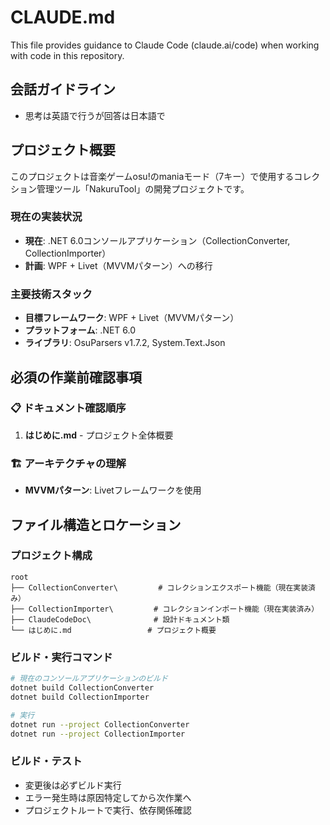 # CLAUDE.md

This file provides guidance to Claude Code (claude.ai/code) when working with code in this repository.

## 会話ガイドライン

- 思考は英語で行うが回答は日本語で

## プロジェクト概要

このプロジェクトは音楽ゲームosu!のmaniaモード（7キー）で使用するコレクション管理ツール「NakuruTool」の開発プロジェクトです。

### 現在の実装状況
- **現在**: .NET 6.0コンソールアプリケーション（CollectionConverter, CollectionImporter）
- **計画**: WPF + Livet（MVVMパターン）への移行

### 主要技術スタック
- **目標フレームワーク**: WPF + Livet（MVVMパターン）
- **プラットフォーム**: .NET 6.0
- **ライブラリ**: OsuParsers v1.7.2, System.Text.Json

## 必須の作業前確認事項

### 📋 ドキュメント確認順序
1. **はじめに.md** - プロジェクト全体概要

### 🏗️ アーキテクチャの理解
- **MVVMパターン**: Livetフレームワークを使用

## ファイル構造とロケーション

### プロジェクト構成
```
root
├── CollectionConverter\         # コレクションエクスポート機能（現在実装済み）
├── CollectionImporter\         # コレクションインポート機能（現在実装済み）
├── ClaudeCodeDoc\              # 設計ドキュメント類
└── はじめに.md                 # プロジェクト概要
```

### ビルド・実行コマンド
```bash
# 現在のコンソールアプリケーションのビルド
dotnet build CollectionConverter
dotnet build CollectionImporter

# 実行
dotnet run --project CollectionConverter
dotnet run --project CollectionImporter
```

### ビルド・テスト
- 変更後は必ずビルド実行
- エラー発生時は原因特定してから次作業へ
- プロジェクトルートで実行、依存関係確認